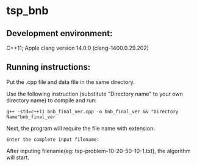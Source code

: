 # tsp_bnb

## Development environment: 
  C++11;
  Apple clang version 14.0.0 (clang-1400.0.29.202)

## Running instructions:
  Put the .cpp file and data file in the same directory.

  Use the following instruction (substitute "Directory name" to your own directory name) to compile and run:

    g++ -std=c++11 bnb_final_ver.cpp -o bnb_final_ver && "Directory Name"bnb_final_ver

  Next, the program will require the file name with extension:

    Enter the complete input filename:

  After inputing filename(eg:  tsp-problem-10-20-50-10-1.txt), the algorithm will start.
